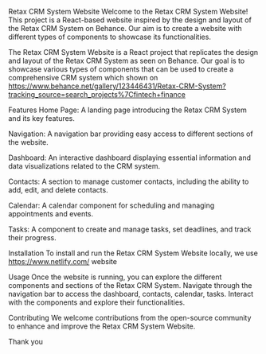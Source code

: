 Retax CRM System Website
Welcome to the Retax CRM System Website! This project is a React-based website inspired by the design and layout of the Retax CRM System on Behance. Our aim is to create a website with different types of components to showcase its functionalities.

The Retax CRM System Website is a React project that replicates the design and layout of the Retax CRM System as seen on Behance. Our goal is to showcase various types of components that can be used to create a comprehensive CRM system which shown on https://www.behance.net/gallery/123446431/Retax-CRM-System?tracking_source=search_projects%7Cfintech+finance

Features
Home Page: A landing page introducing the Retax CRM System and its key features.

Navigation: A navigation bar providing easy access to different sections of the website.

Dashboard: An interactive dashboard displaying essential information and data visualizations related to the CRM system.

Contacts: A section to manage customer contacts, including the ability to add, edit, and delete contacts.

Calendar: A calendar component for scheduling and managing appointments and events.

Tasks: A component to create and manage tasks, set deadlines, and track their progress.

Installation
To install and run the Retax CRM System Website locally, we use https://www.netlify.com/ website

Usage
Once the website is running, you can explore the different components and sections of the Retax CRM System. Navigate through the navigation bar to access the dashboard, contacts, calendar, tasks. Interact with the components and explore their functionalities.

Contributing
We welcome contributions from the open-source community to enhance and improve the Retax CRM System Website. 

Thank you 
